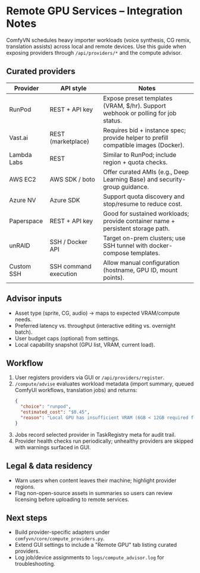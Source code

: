 # Remote GPU Services – Integration Notes

ComfyVN schedules heavy importer workloads (voice synthesis, CG remix, translation
assists) across local and remote devices. Use this guide when exposing providers
through `/api/providers/*` and the compute advisor.

## Curated providers

| Provider   | API style            | Notes |
|------------|----------------------|-------|
| RunPod     | REST + API key       | Expose preset templates (VRAM, $/hr). Support webhook or polling for job status. |
| Vast.ai    | REST (marketplace)   | Requires bid + instance spec; provide helper to prefill compatible images (Docker). |
| Lambda Labs| REST                 | Similar to RunPod; include region + quota checks. |
| AWS EC2    | AWS SDK / boto       | Offer curated AMIs (e.g., Deep Learning Base) and security-group guidance. |
| Azure NV   | Azure SDK            | Support quota discovery and stop/resume to reduce cost. |
| Paperspace | REST + API key       | Good for sustained workloads; provide container name + persistent storage path. |
| unRAID     | SSH / Docker API     | Target on-prem clusters; use SSH tunnel with docker-compose templates. |
| Custom SSH | SSH command execution| Allow manual configuration (hostname, GPU ID, mount points). |

## Advisor inputs

- Asset type (sprite, CG, audio) → maps to expected VRAM/compute needs.
- Preferred latency vs. throughput (interactive editing vs. overnight batch).
- User budget caps (optional) from settings.
- Local capability snapshot (GPU list, VRAM, current load).

## Workflow

1. User registers providers via GUI or `/api/providers/register`.
2. `/compute/advise` evaluates workload metadata (import summary, queued
   ComfyUI workflows, translation jobs) and returns:
   ```json
   {
     "choice": "runpod",
     "estimated_cost": "$0.45",
     "reason": "Local GPU has insufficient VRAM (6GB < 12GB required for CG super-res)."
   }
   ```
3. Jobs record selected provider in TaskRegistry meta for audit trail.
4. Provider health checks run periodically; unhealthy providers are skipped with
   warnings surfaced in GUI.

## Legal & data residency

- Warn users when content leaves their machine; highlight provider regions.
- Flag non-open-source assets in summaries so users can review licensing before
  uploading to remote services.

## Next steps

- Build provider-specific adapters under `comfyvn/core/compute_providers.py`.
- Extend GUI settings to include a "Remote GPU" tab listing curated providers.
- Log job/device assignments to `logs/compute_advisor.log` for troubleshooting.
